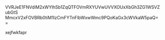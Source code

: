 VVRJeE1FNVdiM2xWYlhSb1ZqQTFOVmRXYUVwUVVXOUxXbGh3ZG1WSVZubGtS
MmcxV2xFOVBRb0tiM1IzCmFYTnFlbWxwWmc9PQoKaGx3cWVkaW5paQ==

xejfwkfapr